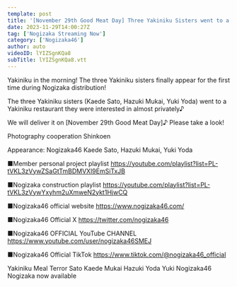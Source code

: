 ```yaml
---
template: post
title: '[November 29th Good Meat Day] Three Yakiniku Sisters went to a Yakiniku Restaurant that Caught Their Eyes!'
date: 2023-11-29T14:00:27Z
tag: ['Nogizaka Streaming Now']
category: ['Nogizaka46']
author: auto 
videoID: lYIZSgnKQa8
subTitle: lYIZSgnKQa8.vtt
---
```

Yakiniku in the morning! The three Yakiniku sisters finally appear for the first time during Nogizaka distribution!

The three Yakiniku sisters (Kaede Sato, Hazuki Mukai, Yuki Yoda) went to a Yakiniku restaurant they were interested in almost privately♪

We will deliver it on [November 29th Good Meat Day]♪
Please take a look!

Photography cooperation
Shinkoen

Appearance: Nogizaka46 Kaede Sato, Hazuki Mukai, Yuki Yoda

■Member personal project playlist
https://youtube.com/playlist?list=PL-tVKL3zVywZSaGtTmBDMVXl9EmSiTxJB

■Nogizaka construction playlist
https://youtube.com/playlist?list=PL-tVKL3zVywYxyhm2uXmweN2ykt1HjwCQ

■Nogizaka46 official website
https://www.nogizaka46.com/

■Nogizaka46 Official X
https://twitter.com/nogizaka46

■Nogizaka46 OFFICIAL YouTube CHANNEL
https://www.youtube.com/user/nogizaka46SMEJ

■Nogizaka46 Official TikTok
https://www.tiktok.com/@nogizaka46_official

Yakiniku Meal Terror Sato Kaede Mukai Hazuki Yoda Yuki Nogizaka46 Nogizaka now available